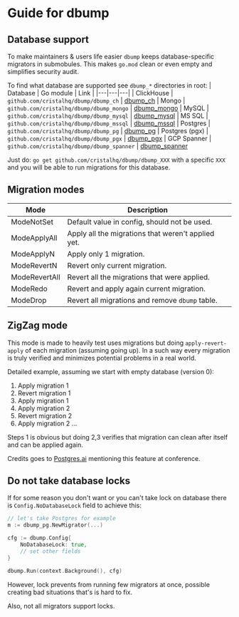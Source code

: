 # Guide for dbump

## Database support

To make maintainers & users life easier `dbump` keeps database-specific migrators in submobules.
This makes `go.mod` clean or even empty and simplifies security audit.

To find what database are supported see `dbump_*` directories in root:
| Database | Go module  | Link  |
|---|---|---|
| ClickHouse     | `github.com/cristalhq/dbump/dbump_ch`      | [dbump_ch](https://github.com/cristalhq/dbump/tree/main/dbump_ch)
| Mongo          | `github.com/cristalhq/dbump/dbump_mongo`   | [dbump_mongo](https://github.com/cristalhq/dbump/tree/main/dbump_mongo)
| MySQL          | `github.com/cristalhq/dbump/dbump_mysql`   | [dbump_mysql](https://github.com/cristalhq/dbump/tree/main/dbump_mysql)
| MS SQL         | `github.com/cristalhq/dbump/dbump_mssql`   | [dbump_mssql](https://github.com/cristalhq/dbump/tree/main/dbump_mssql)
| Postgres       | `github.com/cristalhq/dbump/dbump_pg`      | [dbump_pg](https://github.com/cristalhq/dbump/tree/main/dbump_pg)
| Postgres (pgx) | `github.com/cristalhq/dbump/dbump_pgx`     | [dbump_pgx](https://github.com/cristalhq/dbump/tree/main/dbump_pgx)
| GCP Spanner    | `github.com/cristalhq/dbump/dbump_spanner` | [dbump_spanner](https://github.com/cristalhq/dbump/tree/main/dbump_spanner)

Just do: `go get github.com/cristalhq/dbump/dbump_XXX` with a specific `XXX` and you will be able to run migrations for this database.

## Migration modes

| Mode | Description |
|---|---|
| ModeNotSet    | Default value in config, should not be used.
| ModeApplyAll  | Apply all the migrations that weren't applied yet.
| ModeApplyN    | Apply only 1 migration.
| ModeRevertN   | Revert only current migration.
| ModeRevertAll | Revert all the migrations that were applied.
| ModeRedo      | Revert and apply again current migration.
| ModeDrop      | Revert all migrations and remove `dbump` table.

## ZigZag mode

This mode is made to heavily test uses migrations but doing `apply-revert-apply` of each migration (assuming going up).
In a such way every migration is truly verified and minimizes potential problems in a real world.

Detailed example, assuming we start with empty database (version 0):
1. Apply migration 1
2. Revert migration 1
3. Apply migration 1
4. Apply migration 2
5. Revert migration 2
6. Apply migration 2
...

Steps 1 is obvious but doing 2,3 verifies that migration can clean after itself and can be applied again.

Credits goes to [Postgres.ai](https://postgres.ai/) mentioning this feature at conference.

## Do not take database locks

If for some reason you don't want or you can't take lock on database there is `Config.NoDatabaseLock` field to achieve this:

```go
// let's take Postgres for example 
m := dbump_pg.NewMigrator(...)

cfg := dbump.Config{
	NoDatabaseLock: true,
	// set other fields
}

dbump.Run(context.Background(), cfg)
```

However, lock prevents from running few migrators at once, possible creating bad situations that's is hard to fix.

Also, not all migrators support locks.
